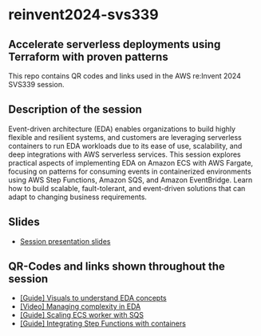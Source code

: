 # reinvent2024-svs339

## Accelerate serverless deployments using Terraform with proven patterns
This repo contains QR codes and links used in the AWS re:Invent 2024 SVS339 session. 
## Description of the session
Event-driven architecture (EDA) enables organizations to build highly flexible and resilient systems, and customers are leveraging serverless containers to run EDA workloads due to its ease of use, scalability, and deep integrations with AWS serverless services. This session explores practical aspects of implementing EDA on Amazon ECS with AWS Fargate, focusing on patterns for consuming events in containerized environments using AWS Step Functions, Amazon SQS, and Amazon EventBridge. Learn how to build scalable, fault-tolerant, and event-driven solutions that can adapt to changing business requirements.

## Slides
* [Session presentation slides](TBD)

## QR-Codes and links shown throughout the session
* [[Guide] Visuals to understand EDA concepts](https://serverlessland.com/event-driven-architecture/visuals)
* [[Video] Managing complexity in EDA](https://www.youtube.com/watch?v=VLUvfIm9wnQ)
* [[Guide] Scaling ECS worker with SQS](https://docs.aws.amazon.com/prescriptive-guidance/latest/terraform-aws-provider-best-practices/introduction.html)
* [[Guide] Integrating Step Functions with containers](https://serverlessland.com/content/service/step-functions/guides/integrating-step-functions-with-containerized-workloads/10-introduction)




